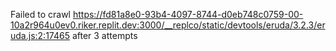 Failed to crawl https://fd81a8e0-93b4-4097-8744-d0eb748c0759-00-10a2r964u0ev0.riker.replit.dev:3000/__replco/static/devtools/eruda/3.2.3/eruda.js:2:17465 after 3 attempts